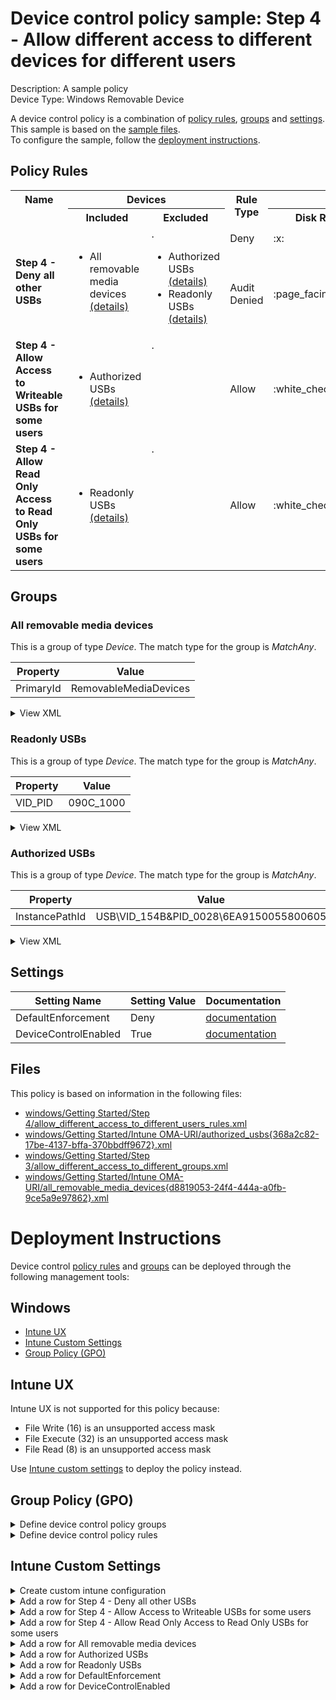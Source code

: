 # Device control policy sample: Step 4 - Allow different access to different devices for different users

Description: A sample policy              
Device Type: Windows Removable Device

A device control policy is a combination of [policy rules](#policy-rules), [groups](#groups) and [settings](#settings).  
This sample is based on the [sample files](#files).  
To configure the sample, follow the [deployment instructions](#deployment-instructions).  

## Policy Rules


<table>
    <tr>
        <th rowspan="2" valign="top">Name</th>
        <th colspan="2" valign="top">Devices</th>
        <th rowspan="2" valign="top">Rule Type</th>
        <th colspan="6" valign="top"><center>Access</center></th>
        <th rowspan="2" valign="top">Notification</th>
        <th rowspan="2" valign="top">Conditions</th>
    </tr>
    <tr>
        <th>Included</th>
        <th>Excluded</th>
        <th>Disk Read</th>
		<th>Disk Write</th>
		<th>Disk Execute</th>
		<th>File Read</th>
		<th>File Write</th>
		<th>File Execute</th></tr><tr>
            <td rowspan="2"><b>Step 4 - Deny all other USBs</b></td>
            <td rowspan="2 valign="top">
                <ul><li>All removable media devices<a href="#all-removable-media-devices" title="MatchAny {'PrimaryId': 'RemovableMediaDevices'}"> (details)</a></ul>
            </td>
            <td rowspan="2" valign="top">.
                <ul><li>Authorized USBs<a href="#authorized-usbs" title="MatchAny {'InstancePathId': 'USB\\VID_154B&PID_0028\\6EA9150055800605'}"> (details)</a><li>Readonly USBs<a href="#readonly-usbs" title="MatchAny {'VID_PID': '090C_1000'}"> (details)</a></ul>
            </td>
            <td>Deny</td>
            <td>:x:</td>
            <td>:x:</td>
            <td>:x:</td>
            <td>-</td>
            <td>-</td>
            <td>-</td>
            <td>None (0)</td> 
            <td>
                <center>-</center></td>
        </tr><tr>
            <td>Audit Denied</td>
            <td>:page_facing_up:</td>
            <td>:page_facing_up:</td>
            <td>:page_facing_up:</td>
            <td>-</td>
            <td>-</td>
            <td>-</td>
            <td>Show notification and Send event (3)</td>
            <td> 
                <center>-</center></td>
        </tr><tr>
            <td rowspan="1"><b>Step 4 - Allow Access to Writeable USBs for some users</b></td>
            <td rowspan="1 valign="top">
                <ul><li>Authorized USBs<a href="#authorized-usbs" title="MatchAny {'InstancePathId': 'USB\\VID_154B&PID_0028\\6EA9150055800605'}"> (details)</a></ul>
            </td>
            <td rowspan="1" valign="top">.
                <ul></ul>
            </td>
            <td>Allow</td>
            <td>:white_check_mark:</td>
            <td>:white_check_mark:</td>
            <td>:white_check_mark:</td>
            <td>:white_check_mark:</td>
            <td>:white_check_mark:</td>
            <td>:white_check_mark:</td>
            <td>None (0)</td> 
            <td>
                <details>
                <summary>View</summary>
                User condition: S-1-1-0<br>
                Parameters: 
                <ul>
                </ul>
                </details></td>
        </tr><tr>
            <td rowspan="1"><b>Step 4 - Allow Read Only Access to Read Only USBs for some users</b></td>
            <td rowspan="1 valign="top">
                <ul><li>Readonly USBs<a href="#readonly-usbs" title="MatchAny {'VID_PID': '090C_1000'}"> (details)</a></ul>
            </td>
            <td rowspan="1" valign="top">.
                <ul></ul>
            </td>
            <td>Allow</td>
            <td>:white_check_mark:</td>
            <td>-</td>
            <td>-</td>
            <td>:white_check_mark:</td>
            <td>-</td>
            <td>-</td>
            <td>None (0)</td> 
            <td>
                <details>
                <summary>View</summary>
                User condition: S-1-1-0<br>
                Parameters: 
                <ul>
                </ul>
                </details></td>
        </tr></table>


## Groups


### All removable media devices



This is a group of type *Device*. 
The match type for the group is *MatchAny*.


|  Property | Value |
|-----------|-------|
| PrimaryId | RemovableMediaDevices |





<details>
<summary>View XML</summary>

```xml
<Group Id="{d8819053-24f4-444a-a0fb-9ce5a9e97862}" Type="Device">
	<!-- ./Vendor/MSFT/Defender/Configuration/DeviceControl/PolicyGroups/%7Bd8819053-24f4-444a-a0fb-9ce5a9e97862%7D/GroupData -->
	<Name>All removable media devices</Name>
	<MatchType>MatchAny</MatchType>
	<DescriptorIdList>
		<PrimaryId>RemovableMediaDevices</PrimaryId>
	</DescriptorIdList>
</Group>
```
</details>

### Readonly USBs



This is a group of type *Device*. 
The match type for the group is *MatchAny*.


|  Property | Value |
|-----------|-------|
| VID_PID | 090C_1000 |





<details>
<summary>View XML</summary>

```xml
<Group Id="{23c24566-98a5-4218-8802-59614513b97e}" Type="Device">
	<!-- ./Vendor/MSFT/Defender/Configuration/DeviceControl/PolicyGroups/%7B23c24566-98a5-4218-8802-59614513b97e%7D/GroupData -->
	<Name>Readonly USBs</Name>
	<MatchType>MatchAny</MatchType>
	<DescriptorIdList>
		<VID_PID>090C_1000</VID_PID>
	</DescriptorIdList>
</Group>
```
</details>

### Authorized USBs



This is a group of type *Device*. 
The match type for the group is *MatchAny*.


|  Property | Value |
|-----------|-------|
| InstancePathId | USB\VID_154B&PID_0028\6EA9150055800605 |





<details>
<summary>View XML</summary>

```xml
<Group Id="{368a2c82-17be-4137-bffa-370bbdff9672}" Type="Device">
	<!-- ./Vendor/MSFT/Defender/Configuration/DeviceControl/PolicyGroups/%7B368a2c82-17be-4137-bffa-370bbdff9672%7D/GroupData -->
	<Name>Authorized USBs</Name>
	<MatchType>MatchAny</MatchType>
	<DescriptorIdList>
		<InstancePathId>USB\VID_154B&amp;PID_0028\6EA9150055800605</InstancePathId>
	</DescriptorIdList>
</Group>
```
</details>


## Settings
| Setting Name |  Setting Value | Documentation |
|--------------|----------------|---------------|
DefaultEnforcement | Deny | [documentation](https://learn.microsoft.com/en-us/windows/client-management/mdm/defender-csp#configurationdefaultenforcement) |
DeviceControlEnabled | True | [documentation](https://learn.microsoft.com/en-us/windows/client-management/mdm/defender-csp#configurationdevicecontrolenabled) |


## Files
This policy is based on information in the following files:

- [windows/Getting Started/Step 4/allow_different_access_to_different_users_rules.xml](/windows/Getting%20Started/Step%204/allow_different_access_to_different_users_rules.xml)
- [windows/Getting Started/Intune OMA-URI/authorized_usbs{368a2c82-17be-4137-bffa-370bbdff9672}.xml](/windows/Getting%20Started/Intune%20OMA-URI/authorized_usbs%7B368a2c82-17be-4137-bffa-370bbdff9672%7D.xml)
- [windows/Getting Started/Step 3/allow_different_access_to_different_groups.xml](/windows/Getting%20Started/Step%203/allow_different_access_to_different_groups.xml)
- [windows/Getting Started/Intune OMA-URI/all_removable_media_devices{d8819053-24f4-444a-a0fb-9ce5a9e97862}.xml](/windows/Getting%20Started/Intune%20OMA-URI/all_removable_media_devices%7Bd8819053-24f4-444a-a0fb-9ce5a9e97862%7D.xml)


# Deployment Instructions

Device control [policy rules](#policy-rules) and [groups](#groups) can be deployed through the following management tools:


## Windows
- [Intune UX](#intune-ux)
- [Intune Custom Settings](#intune-custom-settings)
- [Group Policy (GPO)](#group-policy-gpo)





## Intune UX

Intune UX is not supported for this policy because:
- File Write (16) is an unsupported access mask
- File Execute (32) is an unsupported access mask
- File Read (8) is an unsupported access mask

Use [Intune custom settings](#intune-custom-settings) to deploy the policy instead.


## Group Policy (GPO)
<details>
<summary>Define device control policy groups</summary>

   1. Go to Computer Configuration > Administrative Templates > Windows Components > Microsoft Defender Antivirus > Device Control > Define device control policy groups.
   2. Save the XML below to a network share.
```xml
<Groups>
	<Group Id="{d8819053-24f4-444a-a0fb-9ce5a9e97862}" Type="Device">
		<!-- ./Vendor/MSFT/Defender/Configuration/DeviceControl/PolicyGroups/%7Bd8819053-24f4-444a-a0fb-9ce5a9e97862%7D/GroupData -->
		<Name>All removable media devices</Name>
		<MatchType>MatchAny</MatchType>
		<DescriptorIdList>
			<PrimaryId>RemovableMediaDevices</PrimaryId>
		</DescriptorIdList>
	</Group>
	<Group Id="{23c24566-98a5-4218-8802-59614513b97e}" Type="Device">
		<!-- ./Vendor/MSFT/Defender/Configuration/DeviceControl/PolicyGroups/%7B23c24566-98a5-4218-8802-59614513b97e%7D/GroupData -->
		<Name>Readonly USBs</Name>
		<MatchType>MatchAny</MatchType>
		<DescriptorIdList>
			<VID_PID>090C_1000</VID_PID>
		</DescriptorIdList>
	</Group>
	<Group Id="{368a2c82-17be-4137-bffa-370bbdff9672}" Type="Device">
		<!-- ./Vendor/MSFT/Defender/Configuration/DeviceControl/PolicyGroups/%7B368a2c82-17be-4137-bffa-370bbdff9672%7D/GroupData -->
		<Name>Authorized USBs</Name>
		<MatchType>MatchAny</MatchType>
		<DescriptorIdList>
			<InstancePathId>USB\VID_154B&amp;PID_0028\6EA9150055800605</InstancePathId>
		</DescriptorIdList>
	</Group>
</Groups>
```
   3. In the Define device control policy groups window, select *Enabled* and specify the network share file path containing the XML groups data.
</details>

<details>
<summary>Define device control policy rules</summary>
 
  1. Go to Computer Configuration > Administrative Templates > Windows Components > Microsoft Defender Antivirus > Device Control > Define device control policy rules.
  2. Save the XML below to a network share.
```xml
<PolicyRules>
	<PolicyRule Id="{7beca8fe-313a-46f2-a090-399eb3d74318}" >
		<!-- ./Vendor/MSFT/Defender/Configuration/DeviceControl/PolicyRules/%7B7beca8fe-313a-46f2-a090-399eb3d74318%7D/RuleData -->
		<Name>Step 4 - Deny all other USBs</Name>
		<IncludedIdList>
			<GroupId>{d8819053-24f4-444a-a0fb-9ce5a9e97862}</GroupId>
		</IncludedIdList>
		<ExcludedIdList>
			<GroupId>{368a2c82-17be-4137-bffa-370bbdff9672}</GroupId>
			<GroupId>{23c24566-98a5-4218-8802-59614513b97e}</GroupId>
		</ExcludedIdList>
		<Entry Id="{c82cb32c-4c56-4c76-8897-b2cc99558299}">
			<Type>Deny</Type>
			<AccessMask>7</AccessMask>
			<Options>0</Options>
		</Entry>
		<Entry Id="{70582e83-ea91-4b14-8f6c-f3921dab9d7a}">
			<Type>AuditDenied</Type>
			<AccessMask>7</AccessMask>
			<Options>3</Options>
		</Entry>
	</PolicyRule>
	<PolicyRule Id="{a054bbcf-3454-4b95-9058-f7ed00deeee9}" >
		<!-- ./Vendor/MSFT/Defender/Configuration/DeviceControl/PolicyRules/%7Ba054bbcf-3454-4b95-9058-f7ed00deeee9%7D/RuleData -->
		<Name>Step 4 - Allow Access to Writeable USBs for some users</Name>
		<IncludedIdList>
			<GroupId>{368a2c82-17be-4137-bffa-370bbdff9672}</GroupId>
		</IncludedIdList>
		<ExcludedIdList>
		</ExcludedIdList>
		<Entry Id="{e78857e3-9e36-473b-a07c-fe1a1f356ec9}">
			<Type>Allow</Type>
			<AccessMask>63</AccessMask>
			<Options>0</Options>
			<Sid>S-1-1-0</Sid>
		</Entry>
	</PolicyRule>
	<PolicyRule Id="{b2b9cfc0-799d-457c-babc-da617d9a8b83}" >
		<!-- ./Vendor/MSFT/Defender/Configuration/DeviceControl/PolicyRules/%7Bb2b9cfc0-799d-457c-babc-da617d9a8b83%7D/RuleData -->
		<Name>Step 4 - Allow Read Only Access to Read Only USBs for some users</Name>
		<IncludedIdList>
			<GroupId>{23c24566-98a5-4218-8802-59614513b97e}</GroupId>
		</IncludedIdList>
		<ExcludedIdList>
		</ExcludedIdList>
		<Entry Id="{e78857e3-9e36-473b-a07c-fe1a1f356ec9}">
			<Type>Allow</Type>
			<AccessMask>9</AccessMask>
			<Options>0</Options>
			<Sid>S-1-1-0</Sid>
		</Entry>
	</PolicyRule>
</PolicyRules>
```
  3. In the Define device control policy rules window, select *Enabled*, and enter the network share file path containing the XML rules data.
</details>

## Intune Custom Settings

<details>
<summary>Create custom intune configuration</summary>

   1. Navigate to Devices > Configuration profiles
   2. Click Create (New Policy)
   3. Select Platform "Windows 10 and Later"
   4. Select Profile "Templates"
   5. Select Template Name "Custom"
   6. Click "Create"
   7. Under Name, enter **
   8. Optionally, enter a description
   9. Click "Next" 
</details>
<details>
<summary>Add a row for Step 4 - Deny all other USBs</summary>  
   
   1. Click "Add"
   2. For Name, enter *Step 4 - Deny all other USBs*
   3. For Description, enter **
   4. For OMA-URI, enter  *./Vendor/MSFT/Defender/Configuration/DeviceControl/PolicyRules/%7B7beca8fe-313a-46f2-a090-399eb3d74318%7D/RuleData*
   5. For Data type, select *String (XML File)*
   
        
   6. For Custom XML, select  *windows\Getting Started\Intune OMA-URI\step_4_-_deny_all_other_usbs{7beca8fe-313a-46f2-a090-399eb3d74318}.xml*
         
   
   7. Click "Save"
</details>
<details>
<summary>Add a row for Step 4 - Allow Access to Writeable USBs for some users</summary>  
   
   1. Click "Add"
   2. For Name, enter *Step 4 - Allow Access to Writeable USBs for some users*
   3. For Description, enter **
   4. For OMA-URI, enter  *./Vendor/MSFT/Defender/Configuration/DeviceControl/PolicyRules/%7Ba054bbcf-3454-4b95-9058-f7ed00deeee9%7D/RuleData*
   5. For Data type, select *String (XML File)*
   
        
   6. For Custom XML, select  *windows\Getting Started\Intune OMA-URI\step_4_-_allow_access_to_writeable_usbs_for_some_users{a054bbcf-3454-4b95-9058-f7ed00deeee9}.xml*
         
   
   7. Click "Save"
</details>
<details>
<summary>Add a row for Step 4 - Allow Read Only Access to Read Only USBs for some users</summary>  
   
   1. Click "Add"
   2. For Name, enter *Step 4 - Allow Read Only Access to Read Only USBs for some users*
   3. For Description, enter **
   4. For OMA-URI, enter  *./Vendor/MSFT/Defender/Configuration/DeviceControl/PolicyRules/%7Bb2b9cfc0-799d-457c-babc-da617d9a8b83%7D/RuleData*
   5. For Data type, select *String (XML File)*
   
        
   6. For Custom XML, select  *windows\Getting Started\Intune OMA-URI\step_4_-_allow_read_only_access_to_read_only_usbs_for_some_users{b2b9cfc0-799d-457c-babc-da617d9a8b83}.xml*
         
   
   7. Click "Save"
</details>
<details>
<summary>Add a row for All removable media devices</summary>  
   
   1. Click "Add"
   2. For Name, enter *All removable media devices*
   3. For Description, enter **
   4. For OMA-URI, enter  *./Vendor/MSFT/Defender/Configuration/DeviceControl/PolicyGroups/%7Bd8819053-24f4-444a-a0fb-9ce5a9e97862%7D/GroupData*
   5. For Data type, select *String (XML File)*
   
        
   6. For Custom XML, select  *windows\Getting Started\Intune OMA-URI\all_removable_media_devices{d8819053-24f4-444a-a0fb-9ce5a9e97862}.xml*
         
   
   7. Click "Save"
</details>
<details>
<summary>Add a row for Authorized USBs</summary>  
   
   1. Click "Add"
   2. For Name, enter *Authorized USBs*
   3. For Description, enter **
   4. For OMA-URI, enter  *./Vendor/MSFT/Defender/Configuration/DeviceControl/PolicyGroups/%7B368a2c82-17be-4137-bffa-370bbdff9672%7D/GroupData*
   5. For Data type, select *String (XML File)*
   
        
   6. For Custom XML, select  *windows\Getting Started\Intune OMA-URI\authorized_usbs{368a2c82-17be-4137-bffa-370bbdff9672}.xml*
         
   
   7. Click "Save"
</details>
<details>
<summary>Add a row for Readonly USBs</summary>  
   
   1. Click "Add"
   2. For Name, enter *Readonly USBs*
   3. For Description, enter **
   4. For OMA-URI, enter  *./Vendor/MSFT/Defender/Configuration/DeviceControl/PolicyGroups/%7B23c24566-98a5-4218-8802-59614513b97e%7D/GroupData*
   5. For Data type, select *String (XML File)*
   
        
   6. For Custom XML, select  *windows\Getting Started\Intune OMA-URI\readonly_usbs{23c24566-98a5-4218-8802-59614513b97e}.xml*
         
   
   7. Click "Save"
</details>
<details>
<summary>Add a row for DefaultEnforcement</summary>  
   
   1. Click "Add"
   2. For Name, enter *DefaultEnforcement*
   3. For Description, enter **
   4. For OMA-URI, enter  *./Vendor/MSFT/Defender/Configuration/DefaultEnforcement*
   5. For Data type, select *Integer*
   
   7. For Value, enter *2*
   
   7. Click "Save"
</details>
<details>
<summary>Add a row for DeviceControlEnabled</summary>  
   
   1. Click "Add"
   2. For Name, enter *DeviceControlEnabled*
   3. For Description, enter **
   4. For OMA-URI, enter  *./Vendor/MSFT/Defender/Configuration/DeviceControlEnabled*
   5. For Data type, select *Integer*
   
   7. For Value, enter *1*
   
   7. Click "Save"
</details>



